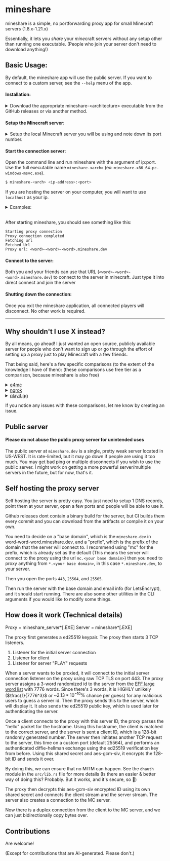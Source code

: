 # mineshare

mineshare is a simple, no portforwarding proxy app for small Minecraft servers (1.8.x-1.21.x)

Essentially, it lets you _share_ your *mine*craft servers without any setup other than running one executable.
(People who join your server don't need to download anything!)

## Basic Usage:

By default, the mineshare app will use the public server. If you want to connect to
a custom server, see the `--help` menu of the app.

#### Installation:
<details>
<summary>Download the appropriate mineshare-&ltarchitecture&gt executable
   from the GitHub releases or via another method.</summary>

- If you are on Windows, you will probably want `mineshare-x86_64-pc-windows-msvc.exe` 
  - If you know you're on an ARM cpu, you should go for `mineshare-x86_64-pc-windows-msvc.exe`
- If you are on macOS, you will probably want `mineshare-aarch64-apple-darwin` executable.
  - If you're on _intel_ macOS, you will want `mineshare-x86_64-apple-darwin`
- If you are on linux, you probably know which one to get (They're both built with musl)
</details>


#### Setup the Minecraft server:

<details>
<summary>Setup the local Minecraft server you will be using and note down its port number.</summary>

- This can be your local LAN server, or a full fledged server.
- If you are hosting on LAN, the port will be displayed in the chat
- If you are hosting a full server, the port is likely 25565

</details>

#### Start the connection server:

Open the command line and run mineshare with the argument of ip:port.
   Use the full executable name `mineshare-<arch>` (ex: `mineshare-x86_64-pc-windows-msvc.exe`).

```BASH
$ mineshare-<arch> <ip-address>:<port>
```
If you are hosting the server on your computer, you will want to use
     `localhost` as your ip.
<details>
<summary> Examples: </summary>
Hosting on your own computer with port 25565:

```BASH
$ mineshare-<arch> localhost:25565
```
<br>
Hosting on another computer that has IP 192.168.1.60 on port 5930:

```BASH
$ mineshare-<arch> 192.168.1.60:5930
```
</details>
<br>


After starting mineshare, you should see something like this:

```
Starting proxy connection
Proxy connection completed
Fetching url
Fetched Url
Proxy url: <word>-<word>-<word>.mineshare.dev
```

#### Connect to the server:

Both you and your friends can use that URL (`<word>-<word>-<word>.mineshare.dev`) to connect to the server in minecraft. Just type it into direct connect and join the server



#### Shutting down the connection:

Once you exit the mineshare application, all connected players will disconnect. No other work is required.


----

## Why shouldn't I use X instead?

By all means, go ahead! I just wanted an open source, publicly available server for people who don't want to
sign up or go through the effort of setting up a proxy just to play Minecraft with a few friends.


That being said, here's a few specific comparisons (to the extent of the knowledge I have of them):
(these comparisons use free tier as a comparison, because mineshare is also free)

<details>
<summary>
<a href="https://github.com/vgskye/e4mc-minecraft-architectury/">e4mc</a>
</summary>

- mineshare can proxy both LAN and regular servers, whereas e4mc is designed for LAN only (as far as I can tell)
- mineshare, since it is not a Minecraft mod, can work across versions (same mineshare executable works for 1.8.x to 1.21.x)
- e4mc is simpler to use
  - for mineshare, you need to know the ip and port of your server, and need to run the application separately
  - for e4mc, you just open a LAN server and that's it

</details>

<details>
<summary>
<a href="https://ngrok.com/">ngrok</a>
</summary>

- mineshare is open source
- mineshare requires no signup
- mineshare has no total data transfer limit (it does have a bandwidth limit)
- ngrok supports custom firewall rules

</details>

<details>
<summary>
<a href="https://playit.gg/">playit.gg</a>
</summary>

- mineshare is open source
- mineshare requires no signup
- playit.gg supports custom firewall rules

</details>

If you notice any issues with these comparisons, let me know by creating an issue.

## Public server

#### Please do not abuse the public proxy server for unintended uses

The public server at `mineshare.dev` is a single, pretty weak server located in US-WEST.
It is rate-limited, but it may go down if people are using it too much.
You may get bad ping or multiple disconnects if you wish to use the public server.
I might work on getting a more powerful server/multiple servers in the future, but for now, that's it.

## Self hosting the proxy server

Self hosting the server is pretty easy. You just need to setup 1 DNS records, point them at your server,
open a few ports and people will be able to use it.

Github releases dont contain a binary build for the server, but CI builds them every commit and you can download from the
artifacts or compile it on your own.

You need to decide on a "base domain", which is the `mineshare.dev` in word-word-word.mineshare.dev,
and a "prefix", which is the prefix of the domain that the server will connect to. I recommend using "mc" for the prefix,
which is already set as the default (This means the server will connect to the proxy using the url `mc.<your base domain>`)
then you need to proxy anything from `*.<your base domain>`, in this case `*.mineshare.dev`, to your
server.

Then you open the ports `443`, `25564`, and `25565`.

Then run the server with the base domain and email info (for LetsEncrypt), and it should start running.
There are also some other utilities in the CLI arguments if you would like to modify some things.

## How does it work (Technical details)

Proxy = mineshare_server*[.EXE]
Server = mineshare*[.EXE]

The proxy first generates a ed25519 keypair.
The proxy then starts 3 TCP listeners.

1. Listener for the initial server connection
2. Listener for client
3. Listener for server "PLAY" requests

When a server wants to be proxied, it will connect to the initial server connection listener on the proxy
using raw TCP TLS on port 443. The proxy server assigns a 3-word randomized id to the server
from the [EFF large word list](https://www.eff.org/files/2016/07/18/eff_large_wordlist.txt) with 7776 words.
Since there's 3 words, it is HIGHLY unlikely ($\frac{1}{7776^3}$ or ~$`2.13*10^{-10}\%`$ chance per guess) for any malicious users to guess a server id.
Then the proxy sends this to the server, which will display it. It also sends the ed25519 public key, which is used later for
authenticating the server.

Once a client connects to the proxy with this server ID, the proxy parses the "hello" packet for the hostname.
Using this hostname, the client is matched to the correct server, and the server is sent a client ID,
which is a 128-bit randomly generated number.
The server then initiates another TCP request to the server, this time on a custom port (default 25564), and performs
an authenticated diffie-hellman exchange using the ed25519 verification key from before.
Using this shared secret and aes-gcm-siv, it encrypts the 128-bit ID and sends it over.

By doing this, we can ensure that no MITM can happen. See the `dhauth` module in the `src/lib.rs` file for more details
(Is there an easier & better way of doing this? Probably. But it works, and it's secure, so :shrug:)

The proxy then decrypts this aes-gcm-siv encrypted ID using its own shared secret and connects the client stream and the server stream.
The server also creates a connection to the MC server.

Now there is a duplex connection from the client to the MC server, and we can just bidirectionally copy bytes over.

## Contributions

Are welcome!

(Except for contributions that are AI-generated. Please don't.)
